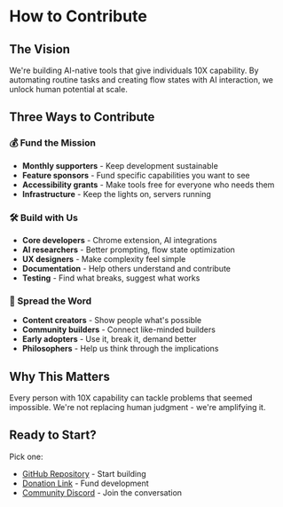 # How to Contribute

## The Vision

We're building AI-native tools that give individuals 10X capability. By automating routine tasks and creating flow states with AI interaction, we unlock human potential at scale.

## Three Ways to Contribute

### 💰 Fund the Mission

- **Monthly supporters** - Keep development sustainable
- **Feature sponsors** - Fund specific capabilities you want to see
- **Accessibility grants** - Make tools free for everyone who needs them
- **Infrastructure** - Keep the lights on, servers running

### 🛠️ Build with Us

- **Core developers** - Chrome extension, AI integrations
- **AI researchers** - Better prompting, flow state optimization
- **UX designers** - Make complexity feel simple
- **Documentation** - Help others understand and contribute
- **Testing** - Find what breaks, suggest what works

### 📢 Spread the Word

- **Content creators** - Show people what's possible
- **Community builders** - Connect like-minded builders
- **Early adopters** - Use it, break it, demand better
- **Philosophers** - Help us think through the implications

## Why This Matters

Every person with 10X capability can tackle problems that seemed impossible. We're not replacing human judgment - we're amplifying it.

## Ready to Start?

Pick one:

- [GitHub Repository](https://github.com/jjrasche/cognition-extension) - Start building
- [Donation Link](#) - Fund development
- [Community Discord](#) - Join the conversation
